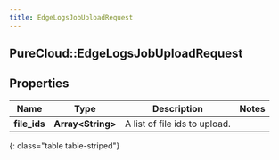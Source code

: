 ```yaml
---
title: EdgeLogsJobUploadRequest
---
```

## PureCloud::EdgeLogsJobUploadRequest

## Properties

|Name | Type | Description | Notes|
|------------ | ------------- | ------------- | -------------|
| **file_ids** | **Array&lt;String&gt;** | A list of file ids to upload. | |
{: class="table table-striped"}


